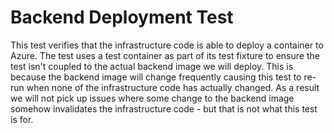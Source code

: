 # Backend Deployment Test

This test verifies that the infrastructure code is able to deploy a container
to Azure. The test uses a test container as part of its test fixture to ensure
the test isn't coupled to the actual backend image we will
deploy. This is because the backend image will change frequently causing this 
test to re-run when none of the infrastructure code has actually changed. As a
result we will not pick up issues where some change to the backend image somehow
invalidates the infrastructure code - but that is not what this test is for.
